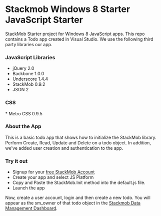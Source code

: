 Stackmob Windows 8 Starter JavaScript Starter
========================

StackMob Starter project for Windows 8 JavaScript apps.  This repo contains a Todo app created in Visual Studio.
We use the following third party libraries our app.

<h3>JavaScript Libraries</h3>

  * jQuery 2.0 
  * Backbone 1.0.0
  * Underscore 1.4.4
  * StackMob 0.9.2
  * JSON 2

<h3>CSS</h3>
  * Metro CSS 0.9.5

<h3>About the App</h3>
This is a basic todo app that shows how to initialize the StackMob library.  Perform Create, Read, Update and Delete on a todo object.  In addition, we've added 
user creation and authentication to the app.  


<h3>Try it out</h3>

  * Signup for your <a href="https://dashboard.stackmob.com/signup?source=win8starter">free StackMob Account</a>
  * Create your app and select JS Platform
  * Copy and Paste the StackMob.Init method into the default.js file.
  * Launch the app

Now, create a user account, login and then create a new todo.  You will appear as the sm_owner of that todo object in the <a href="https://dashboard.stackmob.com/data/browser">Stackmob Data Management Dashboard</a>.


